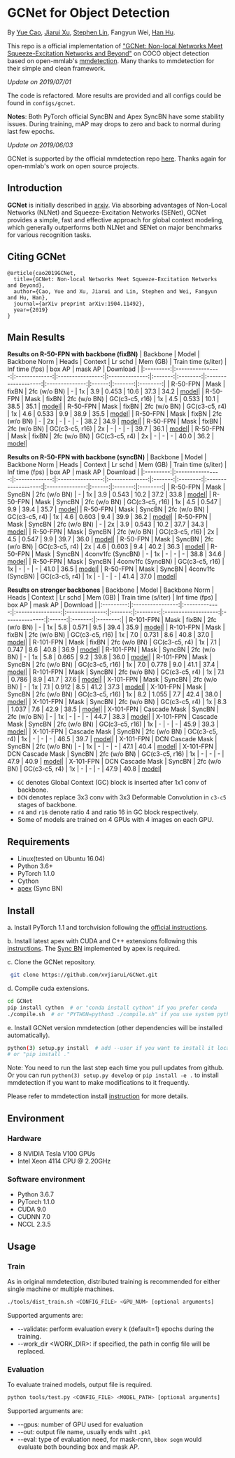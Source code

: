 # GCNet for Object Detection

By [Yue Cao](http://yue-cao.me), [Jiarui Xu](http://jerryxu.net), [Stephen Lin](https://scholar.google.com/citations?user=c3PYmxUAAAAJ&hl=en), Fangyun Wei, [Han Hu](https://sites.google.com/site/hanhushomepage/).

This repo is a official implementation of ["GCNet: Non-local Networks Meet Squeeze-Excitation Networks and Beyond"](https://arxiv.org/abs/1904.11492) on COCO object detection based on open-mmlab's [mmdetection](https://github.com/open-mmlab/mmdetection).
Many thanks to mmdetection for their simple and clean framework. 

*Update on 2019/07/01*

The code is refactored. 
More results are provided and all configs could be found in `configs/gcnet`.

**Notes**: Both PyTorch official SyncBN and Apex SyncBN have some stability issues. 
During training, mAP may drops to zero and back to normal during last few epochs. 

*Update on 2019/06/03*

GCNet is supported by the official mmdetection repo [here](https://github.com/open-mmlab/mmdetection/tree/master/configs/gcnet). 
Thanks again for open-mmlab's work on open source projects.

## Introduction

**GCNet** is initially described in [arxiv](https://arxiv.org/abs/1904.11492). Via absorbing advantages of Non-Local Networks (NLNet) and Squeeze-Excitation Networks (SENet),  GCNet provides a simple, fast and effective approach for global context modeling, which generally outperforms both NLNet and SENet on major benchmarks for various recognition tasks.

## Citing GCNet

```
@article{cao2019GCNet,
  title={GCNet: Non-local Networks Meet Squeeze-Excitation Networks and Beyond},
  author={Cao, Yue and Xu, Jiarui and Lin, Stephen and Wei, Fangyun and Hu, Han},
  journal={arXiv preprint arXiv:1904.11492},
  year={2019}
}
```

## Main Results

**Results on R-50-FPN with backbone (fixBN)**
|  Backbone |       Model      | Backbone Norm |       Heads      |     Context    | Lr schd | Mem (GB) | Train time (s/iter) | Inf time (fps) | box AP | mask AP | Download |
|:---------:|:----------------:|:-------------:|:----------------:|:--------------:|:-------:|:--------:|:-------------------:|:--------------:|:------:|:-------:|:--------:|
|  R-50-FPN |       Mask       |     fixBN     |    2fc (w/o BN)   |        -       |    1x   |    3.9   |        0.453        |      10.6      |  37.3  |   34.2  | [model]()|
|  R-50-FPN |       Mask       |     fixBN     |    2fc (w/o BN)   | GC(c3-c5, r16) |    1x   |    4.5   |        0.533        |      10.1      |  38.5  |   35.1  | [model]()|
|  R-50-FPN |       Mask       |     fixBN     |    2fc (w/o BN)   |  GC(c3-c5, r4) |    1x   |    4.6   |        0.533        |       9.9      |  38.9  |   35.5  | [model]()|
|  R-50-FPN |       Mask       |     fixBN     |    2fc (w/o BN)   |        -       |    2x   |     -    |          -          |        -       |  38.2  |   34.9  | [model]()|
|  R-50-FPN |       Mask       |     fixBN     |    2fc (w/o BN)   | GC(c3-c5, r16) |    2x   |     -    |          -          |        -       |  39.7  |   36.1  | [model]()|
|  R-50-FPN |       Mask       |     fixBN     |    2fc (w/o BN)   |  GC(c3-c5, r4) |    2x   |     -    |          -          |        -       |  40.0  |   36.2  | [model]()|

**Results on R-50-FPN with backbone (syncBN)**
|  Backbone |       Model      | Backbone Norm |       Heads      |     Context    | Lr schd | Mem (GB) | Train time (s/iter) | Inf time (fps) | box AP | mask AP | Download |
|:---------:|:----------------:|:-------------:|:----------------:|:--------------:|:-------:|:--------:|:-------------------:|:--------------:|:------:|:-------:|:--------:|
|  R-50-FPN |       Mask       |     SyncBN    |    2fc (w/o BN)   |        -       |    1x   |    3.9   |        0.543        |      10.2      |  37.2  |   33.8  | [model]()|
|  R-50-FPN |       Mask       |     SyncBN    |    2fc (w/o BN)   | GC(c3-c5, r16) |    1x   |    4.5   |        0.547        |       9.9      |  39.4  |   35.7  | [model]()|
|  R-50-FPN |       Mask       |     SyncBN    |    2fc (w/o BN)   |  GC(c3-c5, r4) |    1x   |    4.6   |        0.603        |       9.4      |  39.9  |   36.2  | [model]()|
|  R-50-FPN |       Mask       |     SyncBN    |    2fc (w/o BN)   |        -       |    2x   |    3.9   |        0.543        |      10.2      |  37.7  |   34.3  | [model]()|
|  R-50-FPN |       Mask       |     SyncBN    |    2fc (w/o BN)   | GC(c3-c5, r16) |    2x   |    4.5   |        0.547        |       9.9      |  39.7  |   36.0  | [model]()|
|  R-50-FPN |       Mask       |     SyncBN    |    2fc (w/o BN)   |  GC(c3-c5, r4) |    2x   |    4.6   |        0.603        |       9.4      |  40.2  |   36.3  | [model]()|
|  R-50-FPN |       Mask       |     SyncBN    | 4conv1fc (SyncBN) |        -       |    1x   |     -    |          -          |        -       |  38.8  |   34.6  | [model]()|
|  R-50-FPN |       Mask       |     SyncBN    | 4conv1fc (SyncBN) | GC(c3-c5, r16) |    1x   |     -    |          -          |        -       |  41.0  |   36.5  | [model]()|
|  R-50-FPN |       Mask       |     SyncBN    | 4conv1fc (SyncBN) |  GC(c3-c5, r4) |    1x   |     -    |          -          |        -       |  41.4  |   37.0  | [model]()|

**Results on stronger backbones**
|  Backbone |       Model      | Backbone Norm |       Heads      |     Context    | Lr schd | Mem (GB) | Train time (s/iter) | Inf time (fps) | box AP | mask AP | Download |
|:---------:|:----------------:|:-------------:|:----------------:|:--------------:|:-------:|:--------:|:-------------------:|:--------------:|:------:|:-------:|:--------:|
| R-101-FPN |       Mask       |     fixBN     |    2fc (w/o BN)   |        -       |    1x   |    5.8   |        0.571        |       9.5      |  39.4  |   35.9  | [model]()|
| R-101-FPN |       Mask       |     fixBN     |    2fc (w/o BN)   | GC(c3-c5, r16) |    1x   |    7.0   |        0.731        |       8.6      |  40.8  |   37.0  | [model]()|
| R-101-FPN |       Mask       |     fixBN     |    2fc (w/o BN)   |  GC(c3-c5, r4) |    1x   |    7.1   |        0.747        |       8.6      |  40.8  |   36.9  | [model]()|
| R-101-FPN |       Mask       |     SyncBN    |    2fc (w/o BN)   |        -       |    1x   |    5.8   |        0.665        |       9.2      |  39.8  |   36.0  | [model]()|
| R-101-FPN |       Mask       |     SyncBN    |    2fc (w/o BN)   | GC(c3-c5, r16) |    1x   |    7.0   |        0.778        |       9.0      |  41.1  |   37.4  | [model]()|
| R-101-FPN |       Mask       |     SyncBN    |    2fc (w/o BN)   |  GC(c3-c5, r4) |    1x   |    7.1   |        0.786        |       8.9      |  41.7  |   37.6  | [model]()|
| X-101-FPN |       Mask       |     SyncBN    |    2fc (w/o BN)   |        -       |    1x   |    7.1   |        0.912        |       8.5      |  41.2  |   37.3  | [model]()|
| X-101-FPN |       Mask       |     SyncBN    |    2fc (w/o BN)   | GC(c3-c5, r16) |    1x   |    8.2   |        1.055        |       7.7      |  42.4  |   38.0  | [model]()|
| X-101-FPN |       Mask       |     SyncBN    |    2fc (w/o BN)   |  GC(c3-c5, r4) |    1x   |    8.3   |        1.037        |       7.6      |  42.9  |   38.5  | [model]()|
| X-101-FPN |   Cascade Mask   |     SyncBN    |    2fc (w/o BN)   |        -       |    1x   |     -    |          -          |        -       |  44.7  |   38.3  | [model]()|
| X-101-FPN |   Cascade Mask   |     SyncBN    |    2fc (w/o BN)   | GC(c3-c5, r16) |    1x   |     -    |          -          |        -       |  45.9  |   39.3  | [model]()|
| X-101-FPN |   Cascade Mask   |     SyncBN    |    2fc (w/o BN)   |  GC(c3-c5, r4) |    1x   |     -    |          -          |        -       |  46.5  |   39.7  | [model]()|
| X-101-FPN | DCN Cascade Mask |     SyncBN    |    2fc (w/o BN)   |        -       |    1x   |     -    |          -          |        -       |  47.1  |   40.4  | [model]()|
| X-101-FPN | DCN Cascade Mask |     SyncBN    |    2fc (w/o BN)   | GC(c3-c5, r16) |    1x   |     -    |          -          |        -       |  47.9  |   40.9  | [model]()|
| X-101-FPN | DCN Cascade Mask |     SyncBN    |    2fc (w/o BN)   |  GC(c3-c5, r4) |    1x   |     -    |          -          |        -       |  47.9  |   40.8  | [model]()|

- `GC` denotes Global Context (GC) block is inserted after 1x1 conv of backbone. 
- `DCN` denotes replace 3x3 conv with 3x3 Deformable Convolution in `c3-c5` stages of backbone.
- `r4` and `r16` denote ratio 4 and ratio 16 in GC block respectively. 
- Some of models are trained on 4 GPUs with 4 images on each GPU.

## Requirements

- Linux(tested on Ubuntu 16.04)
- Python 3.6+
- PyTorch 1.1.0
- Cython
- [apex](https://github.com/NVIDIA/apex) (Sync BN)

## Install

a. Install PyTorch 1.1 and torchvision following the [official instructions](https://pytorch.org/).

b. Install latest apex with CUDA and C++ extensions following this [instructions](https://github.com/NVIDIA/apex#quick-start). 
The [Sync BN](https://nvidia.github.io/apex/parallel.html#apex.parallel.SyncBatchNorm) implemented by apex is required.

c. Clone the GCNet repository. 

```bash
 git clone https://github.com/xvjiarui/GCNet.git 
```

d. Compile cuda extensions.

```bash
cd GCNet
pip install cython  # or "conda install cython" if you prefer conda
./compile.sh  # or "PYTHON=python3 ./compile.sh" if you use system python3 without virtual environments
```

e. Install GCNet version mmdetection (other dependencies will be installed automatically).

```bash
python(3) setup.py install  # add --user if you want to install it locally
# or "pip install ."
```

Note: You need to run the last step each time you pull updates from github. 
Or you can run `python(3) setup.py develop` or `pip install -e .` to install mmdetection if you want to make modifications to it frequently.

Please refer to mmdetection install [instruction](https://github.com/open-mmlab/mmdetection/blob/master/INSTALL.md) for more details.

## Environment

### Hardware

- 8 NVIDIA Tesla V100 GPUs
- Intel Xeon 4114 CPU @ 2.20GHz

### Software environment

- Python 3.6.7
- PyTorch 1.1.0
- CUDA 9.0
- CUDNN 7.0
- NCCL 2.3.5

## Usage

### Train

As in original mmdetection, distributed training is recommended for either single machine or multiple machines.

```bash
./tools/dist_train.sh <CONFIG_FILE> <GPU_NUM> [optional arguments]
```

Supported arguments are:

- --validate: perform evaluation every k (default=1) epochs during the training.
- --work_dir <WORK_DIR>: if specified, the path in config file will be replaced.

### Evaluation

To evaluate trained models, output file is required.

```bash
python tools/test.py <CONFIG_FILE> <MODEL_PATH> [optional arguments]
```

Supported arguments are:

- --gpus: number of GPU used for evaluation
- --out: output file name, usually ends wiht `.pkl`
- --eval: type of evaluation need, for mask-rcnn, `bbox segm` would evaluate both bounding box and mask AP. 
